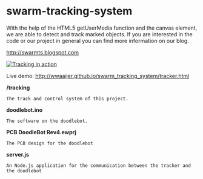 swarm-tracking-system
=====================
With the help of the HTML5 getUserMedia function and the canvas element, we are able to detect and track marked objects.
If you are interested in the code or our project in general you can find more information on our blog.

http://swarmts.blogspot.com

[![Tracking in action](http://img.youtube.com/vi/5zwWCaSlW8w/0.jpg)](http://www.youtube.com/watch?v=5zwWCaSlW8w)

Live demo: http://wwaaijer.github.io/swarm_tracking_system/tracker.html

**/tracking**

	The track and control system of this project.



**doodlebot.ino**

	The software on the doodlebot.


**PCB DoodleBot Rev4.ewprj**

	The PCB design for the doodlebot



**server.js**

	An Node.js application for the communication between the tracker and the doodlebot
